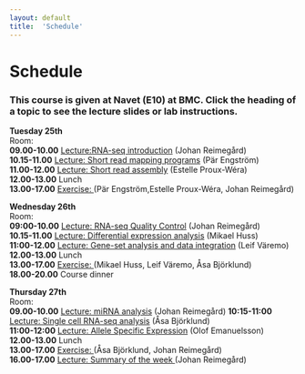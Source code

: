 ```yaml
---
layout: default
title:  'Schedule'
---
```


# Schedule

### This course is given at Navet (E10) at BMC. Click the heading of a topic to see the lecture slides or lab instructions.

**Tuesday 25th**  
Room:  
**09.00-10.00** [Lecture:RNA-seq introduction](slides/not_yet_available.pdf) (Johan Reimegård)  
**10.15-11.00** [Lecture: Short read mapping programs](slides/not_yet_available.pdf) (Pär Engström)  
**11.00-12.00** [Lecture: Short read assembly](slides/not_yet_available.pdf) (Estelle Proux-Wéra)  
**12.00-13.00** Lunch  
**13.00-17.00** [Exercise: ](../labs/index) (Pär Engström,Estelle Proux-Wéra, Johan Reimegård)  
  


**Wednesday 26th**  
Room:  
**09:00-10.00** [Lecture: RNA-seq Quality Control](slides/not_yet_available.pdf) (Johan Reimegård)  
**10.15-11.00** [Lecture: Differential expression analysis](slides/not_yet_available.pdf) (Mikael Huss)  
**11:00-12.00** [Lecture: Gene-set analysis and data integration](slides/not_yet_available.pdf) (Leif Väremo)  
**12.00-13.00** Lunch  
**13.00-17.00** [Exercise: ](../labs/index)(Mikael Huss, Leif Väremo, Åsa Björklund)  
**18.00-20.00** Course dinner

**Thursday 27th**  
Room:  
**09.00-10.00** [Lecture: miRNA analysis](slides/not_yet_available.pdf) (Johan Reimegård) 
**10:15-11:00** [Lecture: Single cell RNA-seq analysis](slides/not_yet_available.pdf) (Åsa Björklund)  
**11:00-12:00** [Lecture: Allele Specific Expression](slides/not_yet_available.pdf) (Olof Emanuelsson)  
**12.00-13.00** Lunch  
**13.00-17.00** [Exercise: ](../labs/index) (Åsa Björklund, Johan Reimegård)  
**16.00-17.00** [Lecture: Summary of the week ](labs/) (Johan Reimegård)  

 